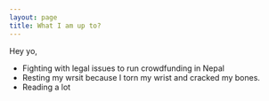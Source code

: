```yaml
---
layout: page
title: What I am up to?
---
```


Hey yo,

* Fighting with legal issues to run crowdfunding in Nepal
* Resting my wrsit because I torn my wrist and cracked my bones.
* Reading a lot

